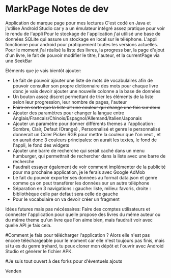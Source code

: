 # MarkPage Notes de dev
Application de marque page pour mes lectures
C'est codé en Java et j'utilise Android Studio car y a un émulateur intégré assez pratique pour voir le rendu de l'appli
Pour le stockage de l'application j'ai utilisé une base de données SQLite qui assure un stockage en local sur le téléphone. 
L'appli fonctionne pour android pour pratiquement toutes les versions actuelles.
Pour le moment j'ai réalisé la liste des livres, la progress bar, la page d'ajout d'un livre, le fait de pouvoir modifier le titre, l'auteur, et la currentPage via une SeekBar

Éléments que je vais bientôt ajouter:
- Le fait de pouvoir ajouter une liste de mots de vocabulaires afin de pouvoir consulter son propre dictionnaire des mots pour chaque livre donc je vais devoir ajouter une nouvelle colonne a la base de données
- Un bouton assez discret permettant de trier les éléments de la liste selon leur progression, leur nombre de pages, l'auteur
- ~~Faire en sorte que la liste ait une couleur qui change une fois sur deux~~
- Ajouter des paramètres pour changer la langue entre Anglais/Francais/Chinois/Espagnol/Allemand/Italien/Japonais
- Ajouter un paramètre pour donner différents themes a l'application : Sombre, Clair, Defaut (Orange) , Personnalisé et genre le personnalisé donnerait un Coler Picker RGB pour mettre la couleur que l'on veut , et on aurait donc 3 couleurs principales:
on aurait les textes, le fond de l'appli, le fond des widgets 
- Ajouter une barre de recherche qui serait caché dans un menu humburger, qui permettrait de rechercher dans la liste avec une barre de recherche 
- Faudrait essayer également de voir comment implémenter de la publicité pour ma prochaine application, je le ferais avec Google AdMob
- Le fait du pouvoir exporter ses données au format data.json et genre comme ça on peut transférer les données sur un autre téléphone
- Séparation en 3 navigations : gauche: liste, milieu: favoris, droite : bibliothèque celle par defaut sera celle de gauche 
- Pour le vocabulaire on va devoir créer un fragment

Idées futures mais pas nécéssaires: 
Faire des comptes utilisateurs et connecter l'application pour quelle propose des livres du même auteur ou du même theme qu'un livre que l'on aime bien, mais faudrait voir avec quelle API je fais cela.

#Comment je fais pour télécharger l'application ?
Alors elle n'est pas encore téléchargeable pour le moment car elle n'est toujours pas finis, mais si tu es du genre tryhard, tu peux cloner mon dépôt et l'ouvrir avec Android Studio et générer le fichier APK.

#Je suis tout ouvert à des forks pour d'éventuels ajouts

Venden
